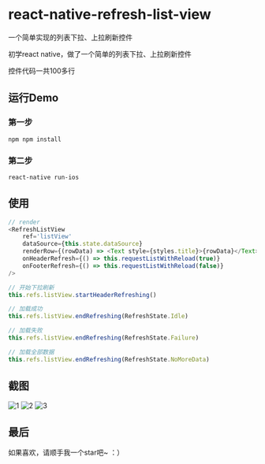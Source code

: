 # react-native-refresh-list-view
一个简单实现的列表下拉、上拉刷新控件

初学react native，做了一个简单的列表下拉、上拉刷新控件

控件代码一共100多行

## 运行Demo

### 第一步
```
npm npm install
```

### 第二步
```
react-native run-ios
```

## 使用

```` javascript
// render
<RefreshListView
    ref='listView'
    dataSource={this.state.dataSource}
    renderRow={(rowData) => <Text style={styles.title}>{rowData}</Text>}
    onHeaderRefresh={() => this.requestListWithReload(true)}
    onFooterRefresh={() => this.requestListWithReload(false)}
/>

// 开始下拉刷新
this.refs.listView.startHeaderRefreshing()

// 加载成功
this.refs.listView.endRefreshing(RefreshState.Idle)

// 加载失败
this.refs.listView.endRefreshing(RefreshState.Failure)

// 加载全部数据
this.refs.listView.endRefreshing(RefreshState.NoMoreData)

````

## 截图

<img src="https://github.com/huanxsd/react-native-refresh-list-view/blob/master/screen_shot/1.png" alt="1" title="1">
<img src="https://github.com/huanxsd/react-native-refresh-list-view/blob/master/screen_shot/2.png" alt="2" title="2">
<img src="https://github.com/huanxsd/react-native-refresh-list-view/blob/master/screen_shot/3.png" alt="3" title="3">

## 最后

如果喜欢，请顺手我一个star吧~  ：）
